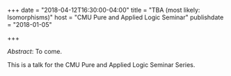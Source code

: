 +++
date = "2018-04-12T16:30:00-04:00"
title = "TBA (most likely: Isomorphisms)"
host = "CMU Pure and Applied Logic Seminar"
publishdate = "2018-01-05"

+++

*Abstract*: To come.

This is a talk for the CMU Pure and Applied Logic Seminar Series.